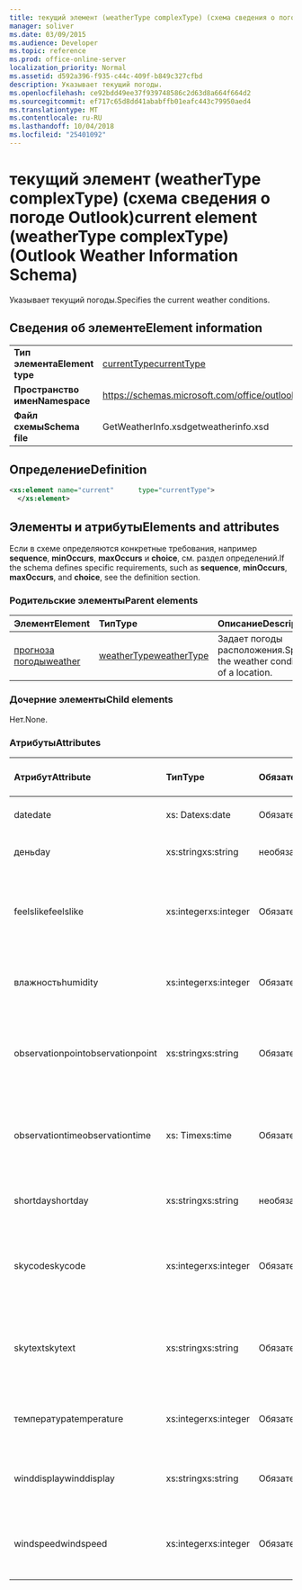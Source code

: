 ```yaml
---
title: текущий элемент (weatherType complexType) (схема сведения о погоде Outlook)
manager: soliver
ms.date: 03/09/2015
ms.audience: Developer
ms.topic: reference
ms.prod: office-online-server
localization_priority: Normal
ms.assetid: d592a396-f935-c44c-409f-b849c327cfbd
description: Указывает текущий погоды.
ms.openlocfilehash: ce92bdd49ee37f939748586c2d63d8a664f664d2
ms.sourcegitcommit: ef717c65d8dd41ababffb01eafc443c79950aed4
ms.translationtype: MT
ms.contentlocale: ru-RU
ms.lasthandoff: 10/04/2018
ms.locfileid: "25401092"
---
```

# <a name="current-element-weathertype-complextype-outlook-weather-information-schema"></a><span data-ttu-id="55e40-103">текущий элемент (weatherType complexType) (схема сведения о погоде Outlook)</span><span class="sxs-lookup"><span data-stu-id="55e40-103">current element (weatherType complexType) (Outlook Weather Information Schema)</span></span>

<span data-ttu-id="55e40-104">Указывает текущий погоды.</span><span class="sxs-lookup"><span data-stu-id="55e40-104">Specifies the current weather conditions.</span></span>
  
## <a name="element-information"></a><span data-ttu-id="55e40-105">Сведения об элементе</span><span class="sxs-lookup"><span data-stu-id="55e40-105">Element information</span></span>

|||
|:-----|:-----|
|<span data-ttu-id="55e40-106">**Тип элемента**</span><span class="sxs-lookup"><span data-stu-id="55e40-106">**Element type**</span></span> <br/> |[<span data-ttu-id="55e40-107">currentType</span><span class="sxs-lookup"><span data-stu-id="55e40-107">currentType</span></span>](currenttype-complextype-outlook-weather-information-schema.md) <br/> |
|<span data-ttu-id="55e40-108">**Пространство имен**</span><span class="sxs-lookup"><span data-stu-id="55e40-108">**Namespace**</span></span> <br/> |https://schemas.microsoft.com/office/outlook/15/getweatherinfo.xsd  <br/> |
|<span data-ttu-id="55e40-109">**Файл схемы**</span><span class="sxs-lookup"><span data-stu-id="55e40-109">**Schema file**</span></span> <br/> |<span data-ttu-id="55e40-110">GetWeatherInfo.xsd</span><span class="sxs-lookup"><span data-stu-id="55e40-110">getweatherinfo.xsd</span></span>  <br/> |
   
## <a name="definition"></a><span data-ttu-id="55e40-111">Определение</span><span class="sxs-lookup"><span data-stu-id="55e40-111">Definition</span></span>

```XML
<xs:element name="current"      type="currentType">
  </xs:element>  

```

## <a name="elements-and-attributes"></a><span data-ttu-id="55e40-112">Элементы и атрибуты</span><span class="sxs-lookup"><span data-stu-id="55e40-112">Elements and attributes</span></span>

<span data-ttu-id="55e40-113">Если в схеме определяются конкретные требования, например **sequence**, **minOccurs**, **maxOccurs** и **choice**, см. раздел определений.</span><span class="sxs-lookup"><span data-stu-id="55e40-113">If the schema defines specific requirements, such as **sequence**, **minOccurs**, **maxOccurs**, and **choice**, see the definition section.</span></span> 
  
### <a name="parent-elements"></a><span data-ttu-id="55e40-114">Родительские элементы</span><span class="sxs-lookup"><span data-stu-id="55e40-114">Parent elements</span></span>

|<span data-ttu-id="55e40-115">**Элемент**</span><span class="sxs-lookup"><span data-stu-id="55e40-115">**Element**</span></span>|<span data-ttu-id="55e40-116">**Тип**</span><span class="sxs-lookup"><span data-stu-id="55e40-116">**Type**</span></span>|<span data-ttu-id="55e40-117">**Описание**</span><span class="sxs-lookup"><span data-stu-id="55e40-117">**Description**</span></span>|
|:-----|:-----|:-----|
|[<span data-ttu-id="55e40-118">прогноза погоды</span><span class="sxs-lookup"><span data-stu-id="55e40-118">weather</span></span>](weather-element-weatherdata-elementoutlook-weather-information-schema.md) <br/> |[<span data-ttu-id="55e40-119">weatherType</span><span class="sxs-lookup"><span data-stu-id="55e40-119">weatherType</span></span>](weathertype-complextype-outlook-weather-information-schema.md) <br/> |<span data-ttu-id="55e40-120">Задает погоды расположения.</span><span class="sxs-lookup"><span data-stu-id="55e40-120">Specifies the weather conditions of a location.</span></span>  <br/> |
   
### <a name="child-elements"></a><span data-ttu-id="55e40-121">Дочерние элементы</span><span class="sxs-lookup"><span data-stu-id="55e40-121">Child elements</span></span>

<span data-ttu-id="55e40-122">Нет.</span><span class="sxs-lookup"><span data-stu-id="55e40-122">None.</span></span>
  
### <a name="attributes"></a><span data-ttu-id="55e40-123">Атрибуты</span><span class="sxs-lookup"><span data-stu-id="55e40-123">Attributes</span></span>

|<span data-ttu-id="55e40-124">**Атрибут**</span><span class="sxs-lookup"><span data-stu-id="55e40-124">**Attribute**</span></span>|<span data-ttu-id="55e40-125">**Тип**</span><span class="sxs-lookup"><span data-stu-id="55e40-125">**Type**</span></span>|<span data-ttu-id="55e40-126">**Обязательный**</span><span class="sxs-lookup"><span data-stu-id="55e40-126">**Required**</span></span>|<span data-ttu-id="55e40-127">**Описание**</span><span class="sxs-lookup"><span data-stu-id="55e40-127">**Description**</span></span>|<span data-ttu-id="55e40-128">**Возможные значения**</span><span class="sxs-lookup"><span data-stu-id="55e40-128">**Possible values**</span></span>|
|:-----|:-----|:-----|:-----|:-----|
|<span data-ttu-id="55e40-129">date</span><span class="sxs-lookup"><span data-stu-id="55e40-129">date</span></span>  <br/> |<span data-ttu-id="55e40-130">xs: Date</span><span class="sxs-lookup"><span data-stu-id="55e40-130">xs:date</span></span>  <br/> |<span data-ttu-id="55e40-131">Обязательный</span><span class="sxs-lookup"><span data-stu-id="55e40-131">required</span></span>  <br/> |<span data-ttu-id="55e40-132">Задает текущую дату.</span><span class="sxs-lookup"><span data-stu-id="55e40-132">Specifies today's date.</span></span>  <br/> |<span data-ttu-id="55e40-133">Значения типа xs: Date</span><span class="sxs-lookup"><span data-stu-id="55e40-133">A value of the type xs:date</span></span>  <br/> |
|<span data-ttu-id="55e40-134">день</span><span class="sxs-lookup"><span data-stu-id="55e40-134">day</span></span>  <br/> |<span data-ttu-id="55e40-135">xs:string</span><span class="sxs-lookup"><span data-stu-id="55e40-135">xs:string</span></span>  <br/> |<span data-ttu-id="55e40-136">необязательный</span><span class="sxs-lookup"><span data-stu-id="55e40-136">optional</span></span>  <br/> |<span data-ttu-id="55e40-137">Задает день для прогноза.</span><span class="sxs-lookup"><span data-stu-id="55e40-137">Specifies a day for the forecast.</span></span>  <br/> |<span data-ttu-id="55e40-138">Значения типа xs: String</span><span class="sxs-lookup"><span data-stu-id="55e40-138">A value of the type xs:string</span></span>  <br/> |
|<span data-ttu-id="55e40-139">feelslike</span><span class="sxs-lookup"><span data-stu-id="55e40-139">feelslike</span></span>  <br/> |<span data-ttu-id="55e40-140">xs:integer</span><span class="sxs-lookup"><span data-stu-id="55e40-140">xs:integer</span></span>  <br/> |<span data-ttu-id="55e40-141">Обязательный</span><span class="sxs-lookup"><span data-stu-id="55e40-141">required</span></span>  <br/> |<span data-ttu-id="55e40-142">Указывает, как текущий прогноза погоды, в том числе как температуры.</span><span class="sxs-lookup"><span data-stu-id="55e40-142">Specifies the temperature of how the current weather feels like.</span></span>  <br/> |<span data-ttu-id="55e40-143">Значения типа xs: Integer</span><span class="sxs-lookup"><span data-stu-id="55e40-143">A value of the type xs:integer</span></span>  <br/> |
|<span data-ttu-id="55e40-144">влажность</span><span class="sxs-lookup"><span data-stu-id="55e40-144">humidity</span></span>  <br/> |<span data-ttu-id="55e40-145">xs:integer</span><span class="sxs-lookup"><span data-stu-id="55e40-145">xs:integer</span></span>  <br/> |<span data-ttu-id="55e40-146">Обязательный</span><span class="sxs-lookup"><span data-stu-id="55e40-146">required</span></span>  <br/> |<span data-ttu-id="55e40-147">Задает текущее значение числовых влажность.</span><span class="sxs-lookup"><span data-stu-id="55e40-147">Specifies the current numerical humidity value.</span></span>  <br/> |<span data-ttu-id="55e40-148">Значения типа xs: Integer</span><span class="sxs-lookup"><span data-stu-id="55e40-148">A value of the type xs:integer</span></span>  <br/> |
|<span data-ttu-id="55e40-149">observationpoint</span><span class="sxs-lookup"><span data-stu-id="55e40-149">observationpoint</span></span>  <br/> |<span data-ttu-id="55e40-150">xs:string</span><span class="sxs-lookup"><span data-stu-id="55e40-150">xs:string</span></span>  <br/> |<span data-ttu-id="55e40-151">Обязательный</span><span class="sxs-lookup"><span data-stu-id="55e40-151">required</span></span>  <br/> |<span data-ttu-id="55e40-152">Указывает, где наблюдается из текущей информации о погоде.</span><span class="sxs-lookup"><span data-stu-id="55e40-152">Specifies where the current weather information is observed from.</span></span>  <br/> |<span data-ttu-id="55e40-153">Значения типа xs: String</span><span class="sxs-lookup"><span data-stu-id="55e40-153">A value of the type xs:string</span></span>  <br/> |
|<span data-ttu-id="55e40-154">observationtime</span><span class="sxs-lookup"><span data-stu-id="55e40-154">observationtime</span></span>  <br/> |<span data-ttu-id="55e40-155">xs: Time</span><span class="sxs-lookup"><span data-stu-id="55e40-155">xs:time</span></span>  <br/> |<span data-ttu-id="55e40-156">Обязательный</span><span class="sxs-lookup"><span data-stu-id="55e40-156">required</span></span>  <br/> |<span data-ttu-id="55e40-157">Указывает, когда наблюдаемое текущей информации о погоде в.</span><span class="sxs-lookup"><span data-stu-id="55e40-157">Specifies when the current weather information is observed at.</span></span>  <br/> |<span data-ttu-id="55e40-158">Значения типа xs: Time</span><span class="sxs-lookup"><span data-stu-id="55e40-158">A value of the type xs:time</span></span>  <br/> |
|<span data-ttu-id="55e40-159">shortday</span><span class="sxs-lookup"><span data-stu-id="55e40-159">shortday</span></span>  <br/> |<span data-ttu-id="55e40-160">xs:string</span><span class="sxs-lookup"><span data-stu-id="55e40-160">xs:string</span></span>  <br/> |<span data-ttu-id="55e40-161">необязательный</span><span class="sxs-lookup"><span data-stu-id="55e40-161">optional</span></span>  <br/> |<span data-ttu-id="55e40-162">Задает день сокращенную форму.</span><span class="sxs-lookup"><span data-stu-id="55e40-162">Specifies a day in abbreviated form.</span></span>  <br/> |<span data-ttu-id="55e40-163">Значения типа xs: String</span><span class="sxs-lookup"><span data-stu-id="55e40-163">A value of the type xs:string</span></span>  <br/> |
|<span data-ttu-id="55e40-164">skycode</span><span class="sxs-lookup"><span data-stu-id="55e40-164">skycode</span></span>  <br/> |<span data-ttu-id="55e40-165">xs:integer</span><span class="sxs-lookup"><span data-stu-id="55e40-165">xs:integer</span></span>  <br/> |<span data-ttu-id="55e40-166">Обязательный</span><span class="sxs-lookup"><span data-stu-id="55e40-166">required</span></span>  <br/> |<span data-ttu-id="55e40-167">Указывает целочисленный код для текущей погоды.</span><span class="sxs-lookup"><span data-stu-id="55e40-167">Specifies an integer code for the current weather conditions.</span></span>  <br/> |<span data-ttu-id="55e40-168">Значения типа xs: Integer</span><span class="sxs-lookup"><span data-stu-id="55e40-168">A value of the type xs:integer</span></span>  <br/> |
|<span data-ttu-id="55e40-169">skytext</span><span class="sxs-lookup"><span data-stu-id="55e40-169">skytext</span></span>  <br/> |<span data-ttu-id="55e40-170">xs:string</span><span class="sxs-lookup"><span data-stu-id="55e40-170">xs:string</span></span>  <br/> |<span data-ttu-id="55e40-171">Обязательный</span><span class="sxs-lookup"><span data-stu-id="55e40-171">required</span></span>  <br/> |<span data-ttu-id="55e40-172">Задает один или два слова, описывающие сводки погоды.</span><span class="sxs-lookup"><span data-stu-id="55e40-172">Specifies one to two words describing current weather conditions.</span></span>  <br/> |<span data-ttu-id="55e40-173">Значения типа xs: String</span><span class="sxs-lookup"><span data-stu-id="55e40-173">A value of the type xs:string</span></span>  <br/> |
|<span data-ttu-id="55e40-174">температура</span><span class="sxs-lookup"><span data-stu-id="55e40-174">temperature</span></span>  <br/> |<span data-ttu-id="55e40-175">xs:integer</span><span class="sxs-lookup"><span data-stu-id="55e40-175">xs:integer</span></span>  <br/> |<span data-ttu-id="55e40-176">Обязательный</span><span class="sxs-lookup"><span data-stu-id="55e40-176">required</span></span>  <br/> |<span data-ttu-id="55e40-177">Задает текущую температуру расположения.</span><span class="sxs-lookup"><span data-stu-id="55e40-177">Specifies the current temperature of the location.</span></span>  <br/> |<span data-ttu-id="55e40-178">Значения типа xs: Integer</span><span class="sxs-lookup"><span data-stu-id="55e40-178">A value of the type xs:integer</span></span>  <br/> |
|<span data-ttu-id="55e40-179">winddisplay</span><span class="sxs-lookup"><span data-stu-id="55e40-179">winddisplay</span></span>  <br/> |<span data-ttu-id="55e40-180">xs:string</span><span class="sxs-lookup"><span data-stu-id="55e40-180">xs:string</span></span>  <br/> |<span data-ttu-id="55e40-181">Обязательный</span><span class="sxs-lookup"><span data-stu-id="55e40-181">required</span></span>  <br/> |<span data-ttu-id="55e40-182">Строка, описывающая текущие условия устройство.</span><span class="sxs-lookup"><span data-stu-id="55e40-182">A string that describes the current wind conditions.</span></span>  <br/> |<span data-ttu-id="55e40-183">Значения типа xs: String</span><span class="sxs-lookup"><span data-stu-id="55e40-183">A value of the type xs:string</span></span>  <br/> |
|<span data-ttu-id="55e40-184">windspeed</span><span class="sxs-lookup"><span data-stu-id="55e40-184">windspeed</span></span>  <br/> |<span data-ttu-id="55e40-185">xs:integer</span><span class="sxs-lookup"><span data-stu-id="55e40-185">xs:integer</span></span>  <br/> |<span data-ttu-id="55e40-186">Обязательный</span><span class="sxs-lookup"><span data-stu-id="55e40-186">required</span></span>  <br/> |<span data-ttu-id="55e40-187">Задает текущее значение скорости числовых устройство.</span><span class="sxs-lookup"><span data-stu-id="55e40-187">Specifies the current numerical wind speed value.</span></span>  <br/> |<span data-ttu-id="55e40-188">Значения типа xs: Integer</span><span class="sxs-lookup"><span data-stu-id="55e40-188">A value of the type xs:integer</span></span>  <br/> |
   

